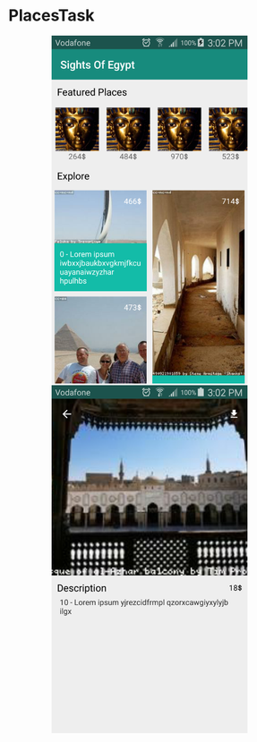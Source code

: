 # PlacesTask
<p align="center">
  <img src="https://github.com/TuiyTuyHussein/PlacesTask/blob/master/device-2017-10-07-150209.png" width="350"/>
  <img src="https://github.com/TuiyTuyHussein/PlacesTask/blob/master/device-2017-10-07-150247.png" width="350"/>
</p>


